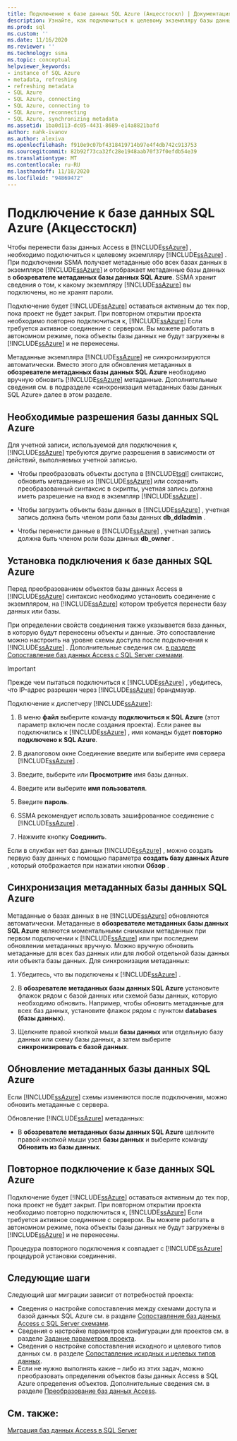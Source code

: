 ```yaml
---
title: Подключение к базе данных SQL Azure (Акцесстоскл) | Документация Майкрософт
description: Узнайте, как подключиться к целевому экземпляру базы данных SQL Azure для миграции баз данных Access. SSMA получает метаданные о базах данных в базе данных SQL Azure.
ms.prod: sql
ms.custom: ''
ms.date: 11/16/2020
ms.reviewer: ''
ms.technology: ssma
ms.topic: conceptual
helpviewer_keywords:
- instance of SQL Azure
- metadata, refreshing
- refreshing metadata
- SQL Azure
- SQL Azure, connecting
- SQL Azure, connecting to
- SQL Azure, reconnecting
- SQL Azure, synchronizing metadata
ms.assetid: 1ba0d113-dc05-4431-8689-e14a8821bafd
author: nahk-ivanov
ms.author: alexiva
ms.openlocfilehash: f910e9c07bf4318419714b97e4f4db742c913753
ms.sourcegitcommit: 82b92f73ca32fc28e1948aab70f37f0efdb54e39
ms.translationtype: MT
ms.contentlocale: ru-RU
ms.lasthandoff: 11/18/2020
ms.locfileid: "94869472"
---
```

# <a name="connecting-to-azure-sql-database-accesstosql"></a>Подключение к базе данных SQL Azure (Акцесстоскл)

Чтобы перенести базы данных Access в [!INCLUDE[ssAzure](../../includes/ssazure_md.md)] , необходимо подключиться к целевому экземпляру [!INCLUDE[ssAzure](../../includes/ssazure_md.md)] . При подключении SSMA получает метаданные обо всех базах данных в экземпляре [!INCLUDE[ssAzure](../../includes/ssazure_md.md)] и отображает метаданные базы данных в **обозревателе метаданных базы данных SQL Azure**. SSMA хранит сведения о том, к какому экземпляру [!INCLUDE[ssAzure](../../includes/ssazure_md.md)] вы подключены, но не хранят пароли.

Подключение будет [!INCLUDE[ssAzure](../../includes/ssazure_md.md)] оставаться активным до тех пор, пока проект не будет закрыт. При повторном открытии проекта необходимо повторно подключиться к, [!INCLUDE[ssAzure](../../includes/ssazure_md.md)] Если требуется активное соединение с сервером. Вы можете работать в автономном режиме, пока объекты базы данных не будут загружены в [!INCLUDE[ssAzure](../../includes/ssazure_md.md)] и не перенесены.

Метаданные экземпляра [!INCLUDE[ssAzure](../../includes/ssazure_md.md)] не синхронизируются автоматически. Вместо этого для обновления метаданных в **обозревателе метаданных базы данных SQL Azure** необходимо вручную обновить [!INCLUDE[ssAzure](../../includes/ssazure_md.md)] метаданные. Дополнительные сведения см. в подразделе «синхронизация метаданных базы данных SQL Azure» далее в этом разделе.

## <a name="required-azure-sql-database-permissions"></a>Необходимые разрешения базы данных SQL Azure

Для учетной записи, используемой для подключения к, [!INCLUDE[ssAzure](../../includes/ssazure_md.md)] требуются другие разрешения в зависимости от действий, выполняемых учетной записью.

- Чтобы преобразовать объекты доступа в [!INCLUDE[tsql](../../includes/tsql-md.md)] синтаксис, обновить метаданные из [!INCLUDE[ssAzure](../../includes/ssazure_md.md)] или сохранить преобразованный синтаксис в скрипты, учетная запись должна иметь разрешение на вход в экземпляр [!INCLUDE[ssAzure](../../includes/ssazure_md.md)] .

- Чтобы загрузить объекты базы данных в [!INCLUDE[ssAzure](../../includes/ssazure_md.md)] , учетная запись должна быть членом роли базы данных **db_ddladmin** .

- Чтобы перенести данные в [!INCLUDE[ssAzure](../../includes/ssazure_md.md)] , учетная запись должна быть членом роли базы данных **db_owner** .

## <a name="establishing-an-azure-sql-database-connection"></a>Установка подключения к базе данных SQL Azure

Перед преобразованием объектов базы данных Access в [!INCLUDE[ssAzure](../../includes/ssazure_md.md)] синтаксис необходимо установить соединение с экземпляром, на [!INCLUDE[ssAzure](../../includes/ssazure_md.md)] котором требуется перенести базу данных или базы.

При определении свойств соединения также указывается база данных, в которую будут перенесены объекты и данные. Это сопоставление можно настроить на уровне схемы доступа после подключения к [!INCLUDE[ssAzure](../../includes/ssazure_md.md)] . Дополнительные сведения см. [в разделе Сопоставление баз данных Access с SQL Server схемами](mapping-source-and-target-databases-accesstosql.md).
  
> [!IMPORTANT]
> Прежде чем пытаться подключиться к [!INCLUDE[ssAzure](../../includes/ssazure_md.md)] , убедитесь, что IP-адрес разрешен через [!INCLUDE[ssAzure](../../includes/ssazure_md.md)] брандмауэр.
  
Подключение к диспетчеру [!INCLUDE[ssAzure](../../includes/ssazure_md.md)]:

1. В меню **файл** выберите команду **подключиться к SQL Azure** (этот параметр включен после создания проекта).
   Если ранее вы подключились к [!INCLUDE[ssAzure](../../includes/ssazure_md.md)] , имя команды будет **повторно подключено к SQL Azure**.

2. В диалоговом окне Соединение введите или выберите имя сервера [!INCLUDE[ssAzure](../../includes/ssazure_md.md)] .

3. Введите, выберите или **Просмотрите** имя базы данных.

4. Введите или выберите **имя пользователя**.

5. Введите **пароль**.

6. SSMA рекомендует использовать зашифрованное соединение с [!INCLUDE[ssAzure](../../includes/ssazure_md.md)] .

7. Нажмите кнопку **Соединить**.
  
Если в службах нет баз данных [!INCLUDE[ssAzure](../../includes/ssazure_md.md)] , можно создать первую базу данных с помощью параметра **создать базу данных Azure** , который отображается при нажатии кнопки **Обзор** .

## <a name="synchronizing-azure-sql-database-metadata"></a>Синхронизация метаданных базы данных SQL Azure

Метаданные о базах данных в не [!INCLUDE[ssAzure](../../includes/ssazure_md.md)] обновляются автоматически. Метаданные в **обозревателе метаданных базы данных SQL Azure** являются моментальными снимками метаданных при первом подключении к [!INCLUDE[ssAzure](../../includes/ssazure_md.md)] или при последнем обновлении метаданных вручную. Можно вручную обновить метаданные для всех баз данных или для любой отдельной базы данных или объекта базы данных. Для синхронизации метаданных:

1. Убедитесь, что вы подключены к [!INCLUDE[ssAzure](../../includes/ssazure_md.md)] .

2. В **обозревателе метаданных базы данных SQL Azure** установите флажок рядом с базой данных или схемой базы данных, которую необходимо обновить.
   Например, чтобы обновить метаданные для всех баз данных, установите флажок рядом с пунктом **databases (базы данных**).

3. Щелкните правой кнопкой мыши **базы данных** или отдельную базу данных или схему базы данных, а затем выберите **синхронизировать с базой данных**.

## <a name="refreshing-azure-sql-database-metadata"></a>Обновление метаданных базы данных SQL Azure

Если [!INCLUDE[ssAzure](../../includes/ssazure_md.md)] схемы изменяются после подключения, можно обновить метаданные с сервера.

Обновление [!INCLUDE[ssAzure](../../includes/ssazure_md.md)] метаданных:

- В **обозревателе метаданных базы данных SQL Azure** щелкните правой кнопкой мыши узел **базы данных** и выберите команду **Обновить из базы данных**.

## <a name="reconnecting-to-azure-sql-database"></a>Повторное подключение к базе данных SQL Azure

Подключение будет [!INCLUDE[ssAzure](../../includes/ssazure_md.md)] оставаться активным до тех пор, пока проект не будет закрыт. При повторном открытии проекта необходимо повторно подключиться к, [!INCLUDE[ssAzure](../../includes/ssazure_md.md)] Если требуется активное соединение с сервером. Вы можете работать в автономном режиме, пока объекты базы данных не будут загружены в [!INCLUDE[ssAzure](../../includes/ssazure_md.md)] и не перенесены.

Процедура повторного подключения к совпадает с [!INCLUDE[ssAzure](../../includes/ssazure_md.md)] процедурой установки соединения.

## <a name="next-steps"></a>Следующие шаги

Следующий шаг миграции зависит от потребностей проекта:

- Сведения о настройке сопоставления между схемами доступа и базой данных SQL Azure см. в разделе [Сопоставление баз данных Access с SQL Server схемами](mapping-source-and-target-databases-accesstosql.md).
- Сведения о настройке параметров конфигурации для проектов см. в разделе [Задание параметров проекта](setting-conversion-and-migration-options-accesstosql.md).
- Сведения о настройке сопоставления исходного и целевого типов данных см. в разделе [Сопоставление исходных и целевых типов данных](mapping-source-and-target-data-types-accesstosql.md).
- Если не нужно выполнять какие – либо из этих задач, можно преобразовать определения объектов базы данных Access в SQL Azure определения объектов. Дополнительные сведения см. в разделе [Преобразование баз данных Access](converting-access-database-objects-accesstosql.md).

## <a name="see-also"></a>См. также:

[Миграция баз данных Access в SQL Server](migrating-access-databases-to-sql-server-azure-sql-db-accesstosql.md)
